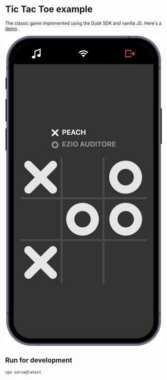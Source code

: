 # Tic Tac Toe example

The classic game implemented using the Dusk SDK and vanilla JS. Here's a [demo](https://developers.rune.ai/examples/tic-tac-toe/).

[<img src="../../docs/static/img/multiplayer-games/tic-tac-toe.png" width=500>](https://developers.rune.ai/examples/tic-tac-toe/)

## Run for development

```sh
npx serve@latest
```
